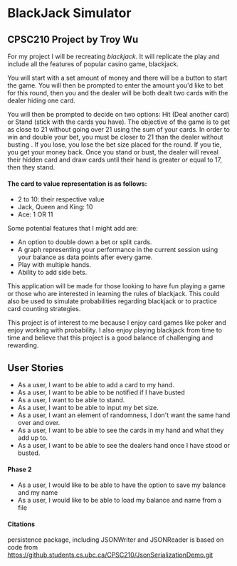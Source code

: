 
# **BlackJack Simulator**

## CPSC210 Project by Troy Wu

For my project I will be recreating *blackjack*.
It will replicate the play and include all the features of popular casino game, blackjack.

You will start with a set amount of money and there will be a button to start the game. You will then be prompted
to enter the amount you'd like to bet for this round, then you and the dealer will be both dealt two cards with the 
dealer hiding one card. 

You will then be prompted to decide on two options: Hit (Deal another card) or Stand (stick with the cards you have).
The objective of the game is to get as close to 21 without going over 21 using the sum of your cards.
In order to win and double your bet, you must be closer to 21 than the dealer without busting . If you lose, you lose the bet size placed for the round. 
If you tie, you get your money back.
Once you stand or bust, the dealer will reveal their hidden card and draw cards until their hand is greater or equal to 17,
then they stand.

#### The card to value representation is as follows:
- 2 to 10: their respective value
- Jack, Queen and King: 10
- Ace: 1 OR 11

Some potential features that I might add are:
- An option to double down a bet or split cards.
- A graph representing your performance in the current session using your balance as data points after every game.
- Play with multiple hands.
- Ability to add side bets.


This application will be made for those looking to have fun playing a
game or those who are interested in learning the rules of blackjack.
This could also be used to simulate probabilities regarding blackjack
or to practice card counting strategies.

This project is of interest to me because I enjoy card games like poker and enjoy working with probability.
I also enjoy playing blackjack from time to time and believe that this project is a good balance of challenging and rewarding.



## User Stories

- As a user, I want to be able to add a card to my hand.
- As a user, I want to be able to be notified if I have busted
- As a user, I want to be able to stand.
- As a user, I want to be able to input my bet size.
- As a user, I want an element of randomness, I don't want the same hand over and over.
- As a user, I want to be able to see the cards in my hand and what they add up to.
- As a user, I want to be able to see the dealers hand once I have stood or busted.

#### Phase 2

- As a user, I would like to be able to have the option to save my balance and my name
- As a user, I would like to be able to load my balance and name from a file 

#### Citations

persistence package, including JSONWriter and JSONReader is based on code from https://github.students.cs.ubc.ca/CPSC210/JsonSerializationDemo.git
